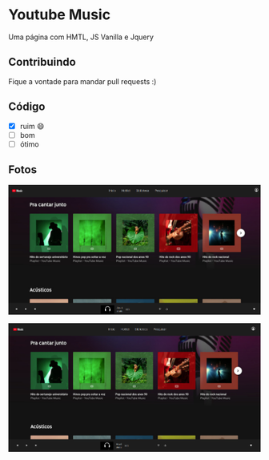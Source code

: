 # Youtube Music

Uma página com HMTL, JS Vanilla e Jquery

## Contribuindo

Fique a vontade para mandar pull requests :)

## Código

- [x] ruim :smile:
- [ ] bom
- [ ] ótimo

## Fotos

![alt text](https://github.com/lucaspster/clone_youtube_music/blob/master/screen/1.png)

![alt text](https://github.com/lucaspster/clone_youtube_music/blob/master/screen/2.png)
